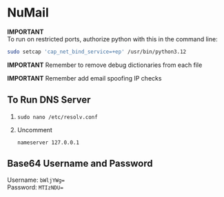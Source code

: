 # NuMail

**IMPORTANT**  
To run on restricted ports, authorize python with this in the command line:
```bash
sudo setcap 'cap_net_bind_service=+ep' /usr/bin/python3.12
```

**IMPORTANT**
Remember to remove debug dictionaries from each file

**IMPORTANT**
Remember add email spoofing IP checks

## To Run DNS Server
1. 
    ```
    sudo nano /etc/resolv.conf
    ```
2. Uncomment
    ```
    nameserver 127.0.0.1
    ```

## Base64 Username and Password
Username: `bWljYWg=`  
Password: `MTIzNDU=`